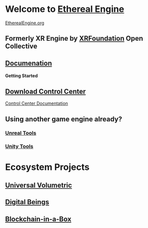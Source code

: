 # Welcome to [Ethereal Engine](https://github.com/etherealengine)
[EtherealEngine.org](https://www.etherealengine.org/)

## Formerly XR Engine by [XRFoundation](https://github.com/xrfoundation) Open Collective

## [Documenation](https://xrfoundation.github.io/ethereal-engine-docs/)

#### Getting Started
## [Download Control Center](https://github.com/XRFoundation/XREngine-Control-Center/releases/)
[Control Center Documentation](https://github.com/XRFoundation/XREngine-Control-Center/)

## Using another game engine already?


### [Unreal Tools](https://github.com/XRFoundation/XRE-Bridge-Unreal)


### [Unity Tools](https://github.com/XRFoundation?q=unity&type=all&language=&sort=)

# Ecosystem Projects

## [Universal Volumetric](https://github.com/XRFoundation/Universal-Volumetric)


## [Digital Beings](https://github.com/XRFoundation/Digital-Beings)


## [Blockchain-in-a-Box](https://github.com/XRFoundation/Blockchain-in-a-Box)
